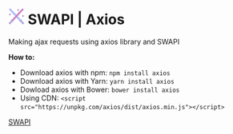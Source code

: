 # ![Alt_Text](https://github.com/imistless/axios-request-swapi/blob/master/lightsaber.png) SWAPI | Axios 
Making ajax requests using axios library and SWAPI 

<strong>How to:</strong>
- Download axios with npm: ```npm install axios```
- Download axios with Yarn: ```yarn install axios```
- Dowload axios with Bower: ```bower install axios```
- Using CDN: ```<script src="https://unpkg.com/axios/dist/axios.min.js"></script>```

[SWAPI](https://swapi.co/ "Check out the documentation!")
